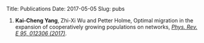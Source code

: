 Title: Publications
Date: 2017-05-05
Slug: pubs

1. **Kai-Cheng Yang**, Zhi-Xi Wu and Petter Holme, Optimal migration in the expansion of cooperatively growing populations on networks, *[Phys. Rev. E 95, 012306 (2017)](https://journals.aps.org/pre/abstract/10.1103/PhysRevE.95.012306)*.
